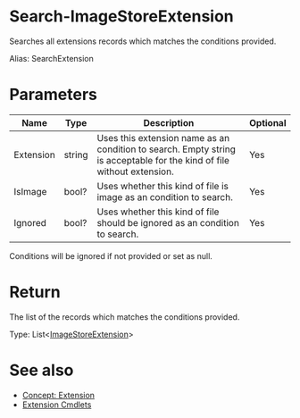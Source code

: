 # Search-ImageStoreExtension
Searches all extensions records which matches the conditions provided.

Alias: SearchExtension

# Parameters
|Name|Type|Description|Optional|
|---|---|---|---|
|Extension|string|Uses this extension name as an condition to search. Empty string is acceptable for the kind of file without extension.|Yes|
|IsImage|bool?|Uses whether this kind of file is image as an condition to search.|Yes|
|Ignored|bool?|Uses whether this kind of file should be ignored as an condition to search.|Yes|

Conditions will be ignored if not provided or set as null.

# Return
The list of the records which matches the conditions provided.

Type: List<[ImageStoreExtension](../../type/ImageStoreExtension.md)>

# See also
  * [Concept: Extension](../../concept/Extension.md)
  * [Extension Cmdlets](../cmdlets.md#extension)